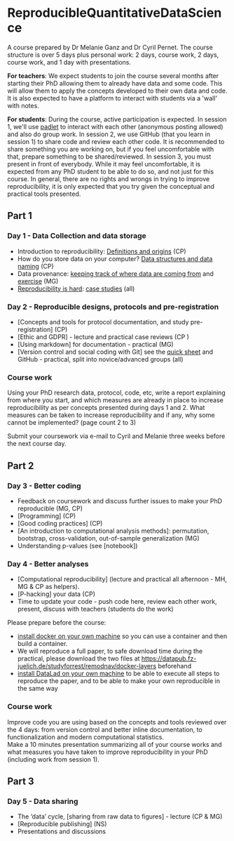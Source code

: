 # ReproducibleQuantitativeDataScience

A course prepared by Dr Melanie Ganz and Dr Cyril Pernet. The course structure is over 5 days plus personal work: 2 days, course work, 2 days, course work, and 1 day with presentations.

**For teachers**: We expect students to join the course several months after starting their PhD allowing them to already have data and some code. This will allow them to apply the concepts developed to their own data and code. It is also expected to have a platform to interact with students via a 'wall' with notes. 

**For students**: During the course, active participation is expected. In session 1, we'll use [padlet](https://padlet.com/dashboard) to interact with each other (anonymous posting allowed) and also do group work. In session 2, we use GitHub (that you learn in session 1) to share code and review each other code. It is recommended to share something you are working on, but if you feel uncomfortable with that, prepare something to be shared/reviewed. In session 3, you must present in front of everybody. While it may feel uncomfortable, it is expected from any PhD student to be able to do so, and not just for this course. In general, there are no rights and wrongs in trying to improve reproducibility, it is only expected that you try given the conceptual and practical tools presented.

## Part 1

### Day 1 - Data Collection and data storage

- Introduction to reproducibility: [Definitions and origins](./lecture_slides/1.01_Definitions&Origins.pdf) (CP) 
- How do you store data on your computer? [Data structures and data naming](./lecture_slides/1.02_StoringData&Code.pdf) (CP)
- Data provenance: [keeping track of where data are coming from](./lecture_slides/1.03_DataProvenance.pdf) and [exercise](./provenance/ProvenanceInPractice.ipynb) (MG)
- [Reproducibility is hard](./lecture_slides/1.04_ReproducibilityIsHard.pdf): [case studies](http://www.practicereproducibleresearch.org/core-chapters/4-casestudies.html) (all)

### Day 2 - Reproducible designs, protocols and pre-registration

- [Concepts and tools for protocol documentation, and study pre-registration] (CP)
- [Ethic and GDPR] - lecture and practical case reviews (CP )
- [Using markdown] for documentation - practical (MG)
- [Version control and social coding with Git] see the [quick sheet](https://github.com/CPernet/Quicksheets/blob/main/git_github/git.mkd) and GitHub - practical, split into novice/advanced groups (all) 

### Course work

Using your PhD research data, protocol, code, etc, write a report explaining from where you start, and which measures are already in place to increase reproducibility as per concepts presented during days 1 and 2. What measures can be taken to increase reproducibility and if any, why some cannot be implemented? (page count 2 to 3)

Submit your coursework via e-mail to Cyril and Melanie three weeks before the next course day.

## Part 2

### Day 3 - Better coding 

- Feedback on coursework and discuss further issues to make your PhD reproducible (MG, CP)
- [Programming] (CP)
- [Good coding practices] (CP) 
- [An introduction to computational analysis methods]: permutation, bootstrap, cross-validation, out-of-sample generalization (MG)
- Understanding p-values (see [notebook])

### Day 4 - Better analyses 

- [Computational reproducibility] (lecture and practical all afternoon - MH, MG & CP as helpers).
- [P-hacking] your data (CP)
- Time to update your code - push code here, review each other work, present, discuss with teachers (students do the work)

Please prepare before the course:
  - [install docker on your own machine](https://docs.docker.com/engine/install/) so you can use a container and then build a container.
  - We will reproduce a full paper, to safe download time during the practical, please download the two files at https://datapub.fz-juelich.de/studyforrest/remodnav/docker-layers beforehand
  - [install DataLad on your own machine](https://handbook.datalad.org/r?install) to be able to execute all steps to reproduce the paper, and to be able to make your own reproducible in the same way

### Course work 

Improve code you are using based on the concepts and tools reviewed over the 4 days: from version control and better inline documentation, to functionalization and modern computational statistics.  
Make a 10 minutes presentation summarizing all of your course works and what measures you have taken to improve reproducibility in your PhD (including work from session 1). 

## Part 3

### Day 5 - Data sharing 

- The ‘data’ cycle, [sharing from raw data to figures] - lecture (CP & MG)
- [Reproducible publishing] (NS)
- Presentations and discussions

 
